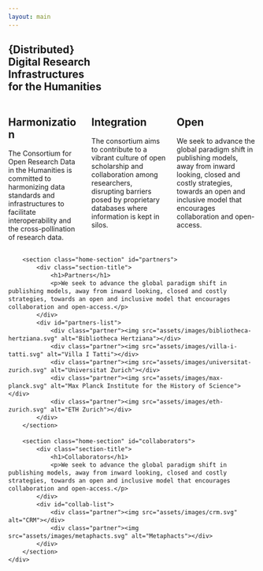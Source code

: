 ```yaml
---
layout: main
---
```


<main class="home">
	<div class="container">
		<section class="home-section" id="info">
			<div class="section-title">
				<h1>{Distributed} <br>Digital Research <br>Infrastructures <br>for the Humanities</h1>				
			</div>
			<div class="columns">
				<div class="column info-widget">
					<span class="fas fa-code-branch"></span>
					<h2>Harmonization</h2>
					<p>The Consortium for Open Research Data in the Humanities is committed to harmonizing data standards and infrastructures to facilitate interoperability and the cross-pollination of research data.</p>
				</div>
				<div class="column info-widget">
					<span class="fas fa-sitemap"></span>
					<h2>Integration</h2>
					<p>The consortium aims to contribute to a vibrant culture of open scholarship and collaboration among researchers, disrupting barriers posed by proprietary databases where information is kept in silos.</p>
				</div>
				<div class="column info-widget">
					<span class="fas fa-lock-open"></span>
					<h2>Open</h2>
					<p>We seek to advance the global paradigm shift in publishing models, away from inward looking, closed and costly strategies, towards an open and inclusive model that encourages collaboration and open-access.</p>
				</div>
			</div>
		</section>

		<section class="home-section" id="partners">
			<div class="section-title">
				<h1>Partners</h1>
				<p>We seek to advance the global paradigm shift in publishing models, away from inward looking, closed and costly strategies, towards an open and inclusive model that encourages collaboration and open-access.</p>
			</div>
			<div id="partners-list">
				<div class="partner"><img src="assets/images/bibliotheca-hertziana.svg" alt="Bibliotheca Hertziana"></div>
				<div class="partner"><img src="assets/images/villa-i-tatti.svg" alt="Villa I Tatti"></div>
				<div class="partner"><img src="assets/images/universitat-zurich.svg" alt="Universitat Zurich"></div>
				<div class="partner"><img src="assets/images/max-planck.svg" alt="Max Planck Institute for the History of Science"></div>
				<div class="partner"><img src="assets/images/eth-zurich.svg" alt="ETH Zurich"></div>
			</div>
		</section>

		<section class="home-section" id="collaborators">
			<div class="section-title">
				<h1>Collaborators</h1>
				<p>We seek to advance the global paradigm shift in publishing models, away from inward looking, closed and costly strategies, towards an open and inclusive model that encourages collaboration and open-access.</p>
			</div>
			<div id="collab-list">
				<div class="partner"><img src="assets/images/crm.svg" alt="CRM"></div>
				<div class="partner"><img src="assets/images/metaphacts.svg" alt="Metaphacts"></div>
			</div>
		</section>
	</div>
</main>